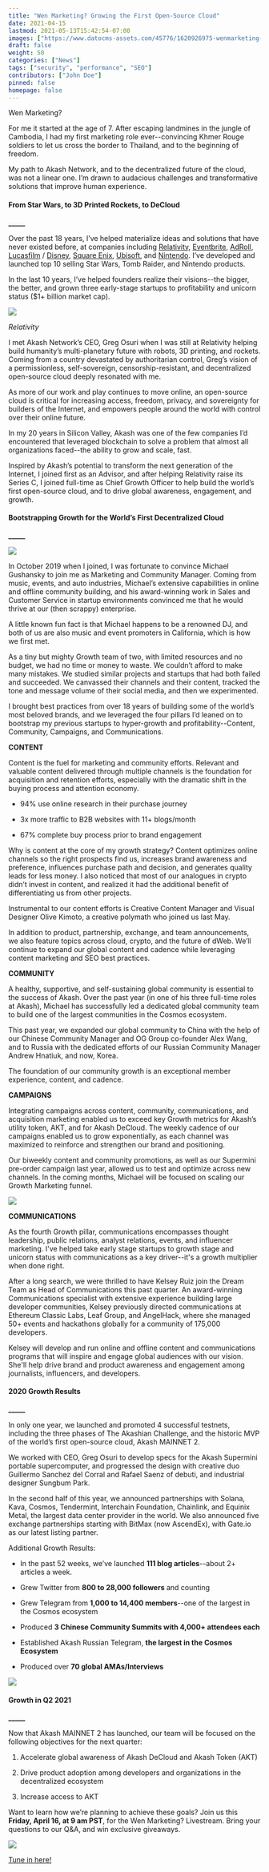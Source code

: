 ```yaml
---
title: "Wen Marketing? Growing the First Open-Source Cloud"
date: 2021-04-15
lastmod: 2021-05-13T15:42:54-07:00
images: ["https://www.datocms-assets.com/45776/1620926975-wenmarketing-twitter.png"]
draft: false
weight: 50
categories: ["News"]
tags: ["security", "performance", "SEO"]
contributors: ["John Doe"]
pinned: false
homepage: false
---
```

  
Wen Marketing?  

For me it started at the age of 7. After escaping landmines in the jungle of Cambodia, I had my first marketing role ever--convincing Khmer Rouge soldiers to let us cross the border to Thailand, and to the beginning of freedom.   

My path to Akash Network, and to the decentralized future of the cloud, was not a linear one. I’m drawn to audacious challenges and transformative solutions that improve human experience.

#### **From Star Wars, to 3D Printed Rockets, to DeCloud**  
**\_\_\_\_\_**

Over the past 18 years, I’ve helped materialize ideas and solutions that have never existed before, at companies including [Relativity](https://www.relativityspace.com/), [Eventbrite](https://www.eventbrite.com/l/sell-tickets/?&mkwid=s_dc&pcrid=436502086719&pkw=eventbrite&pmt=e&plc=&_bk=eventbrite&_bt=436502086719&_bm=e&_bn=g&gclid=Cj0KCQjwpdqDBhCSARIsAEUJ0hPwXBhdbyDhJv4tXf-dtWR5B46bNjCg8wPZQAIiqnG1w4IEZuCCrpkaAoOUEALw_wcB&gclsrc=aw.ds), [AdRoll](https://www.adroll.com/), [Lucasfilm](https://www.lucasfilm.com/) / [Disney](https://www.disney.com/), [Square Enix](https://square-enix-games.com/en_US/home), [Ubisoft](https://www.ubisoft.com/en-us/), and [Nintendo](https://www.nintendo.com/). I’ve developed and launched top 10 selling Star Wars, Tomb Raider, and Nintendo products.  

In the last 10 years, I’ve helped founders realize their visions--the bigger, the better, and grown three early-stage startups to profitability and unicorn status ($1+ billion market cap).  

![](https://www.datocms-assets.com/45776/1620925203-106734073-1602081721357-relativityspacetemplar-1024x576.jpeg)

_Relativity_

I met Akash Network’s CEO, Greg Osuri when I was still at Relativity helping build humanity’s multi-planetary future with robots, 3D printing, and rockets. Coming from a country devastated by authoritarian control, Greg’s vision of a permissionless, self-sovereign, censorship-resistant, and decentralized open-source cloud deeply resonated with me.  

As more of our work and play continues to move online, an open-source cloud is critical for increasing access, freedom, privacy, and sovereignty for builders of the Internet, and empowers people around the world with control over their online future.  

In my 20 years in Silicon Valley, Akash was one of the few companies I’d encountered that leveraged blockchain to solve a problem that almost all organizations faced--the ability to grow and scale, fast.   

Inspired by Akash’s potential to transform the next generation of the Internet, I joined first as an Advisor, and after helping Relativity raise its Series C, I joined full-time as Chief Growth Officer to help build the world’s first open-source cloud, and to drive global awareness, engagement, and growth.

#### **Bootstrapping Growth for the World’s First Decentralized Cloud**  
**\_\_\_\_\_**

![](https://www.datocms-assets.com/45776/1620926937-23stqj0p0um-ilyah9mapnm5csdaqwxyfkus3oxg6sh04y1brpw6z4np8ilro6onmtlmyw20k73sfwmvb76vbx3tolbsztklhpegest3vipd-gjvvgh2zgj3vpbhjuxdwjn0bim.jpeg)

In October 2019 when I joined, I was fortunate to convince Michael Gushansky to join me as Marketing and Community Manager. Coming from music, events, and auto industries, Michael’s extensive capabilities in online and offline community building, and his award-winning work in Sales and Customer Service in startup environments convinced me that he would thrive at our (then scrappy) enterprise.  

A little known fun fact is that Michael happens to be a renowned DJ, and both of us are also music and event promoters in California, which is how we first met.   

As a tiny but mighty Growth team of two, with limited resources and no budget, we had no time or money to waste. We couldn’t afford to make many mistakes. We studied similar projects and startups that had both failed and succeeded. We canvassed their channels and their content, tracked the tone and message volume of their social media, and then we experimented.   

I brought best practices from over 18 years of building some of the world’s most beloved brands, and we leveraged the four pillars I’d leaned on to bootstrap my previous startups to hyper-growth and profitability--Content, Community, Campaigns, and Communications.

  
**CONTENT**  

Content is the fuel for marketing and community efforts. Relevant and valuable content delivered through multiple channels is the foundation for acquisition and retention efforts, especially with the dramatic shift in the buying process and attention economy.  

*   94% use online research in their purchase journey
    
*   3x more traffic to B2B websites with 11+ blogs/month
    
*   67% complete buy process prior to brand engagement
    

Why is content at the core of my growth strategy? Content optimizes online channels so the right prospects find us, increases brand awareness and preference, influences purchase path and decision, and generates quality leads for less money. I also noticed that most of our analogues in crypto didn’t invest in content, and realized it had the additional benefit of differentiating us from other projects.  

Instrumental to our content efforts is Creative Content Manager and Visual Designer Olive Kimoto, a creative polymath who joined us last May.   

In addition to product, partnership, exchange, and team announcements, we also feature topics across cloud, crypto, and the future of dWeb. We’ll continue to expand our global content and cadence while leveraging content marketing and SEO best practices.

  
**COMMUNITY**  

A healthy, supportive, and self-sustaining global community is essential to the success of Akash. Over the past year (in one of his three full-time roles at Akash), Michael has successfully led a dedicated global community team to build one of the largest communities in the Cosmos ecosystem.   

This past year, we expanded our global community to China with the help of our Chinese Community Manager and OG Group co-founder Alex Wang, and to Russia with the dedicated efforts of our Russian Community Manager Andrew Hnatiuk, and now, Korea.  

The foundation of our community growth is an exceptional member experience, content, and cadence.

  
**CAMPAIGNS**  

Integrating campaigns across content, community, communications, and acquisition marketing enabled us to exceed key Growth metrics for Akash’s utility token, AKT, and for Akash DeCloud. The weekly cadence of our campaigns enabled us to grow exponentially, as each channel was maximized to reinforce and strengthen our brand and positioning.  

Our biweekly content and community promotions, as well as our Supermini pre-order campaign last year, allowed us to test and optimize across new channels. In the coming months, Michael will be focused on scaling our Growth Marketing funnel.

![](https://www.datocms-assets.com/45776/1620922422-akashsuperminifrontside-1024x576.jpg)

  
**COMMUNICATIONS**  

As the fourth Growth pillar, communications encompasses thought leadership, public relations, analyst relations, events, and influencer marketing. I've helped take early stage startups to growth stage and unicorn status with communications as a key driver--it's a growth multiplier when done right.   

After a long search, we were thrilled to have Kelsey Ruiz join the Dream Team as Head of Communications this past quarter. An award-winning Communications specialist with extensive experience building large developer communities, Kelsey previously directed communications at Ethereum Classic Labs, Leaf Group, and AngelHack, where she managed 50+ events and hackathons globally for a community of 175,000 developers.  

Kelsey will develop and run online and offline content and communications programs that will inspire and engage global audiences with our vision. She'll help drive brand and product awareness and engagement among journalists, influencers, and developers.

#### **2020 Growth Results**  
**\_\_\_\_\_**

In only one year, we launched and promoted 4 successful testnets, including the three phases of The Akashian Challenge, and the historic MVP of the world’s first open-source cloud, Akash MAINNET 2.  

We worked with CEO, Greg Osuri to develop specs for the Akash Supermini portable supercomputer, and progressed the design with creative duo Guillermo Sanchez del Corral and Rafael Saenz of debuti, and industrial designer Sungbum Park.   

In the second half of this year, we announced partnerships with Solana, Kava, Cosmos, Tendermint, Interchain Foundation, Chainlink, and Equinix Metal, the largest data center provider in the world. We also announced five exchange partnerships starting with BitMax (now AscendEx), with Gate.io as our latest listing partner.  

Additional Growth Results:

*   In the past 52 weeks, we’ve launched **111 blog articles**\--about 2+ articles a week.
    
*   Grew Twitter from **800 to 28,000 followers** and counting
    
*   Grew Telegram from **1,000 to 14,400 members**\--one of the largest in the Cosmos ecosystem
    
*   Produced **3 Chinese Community Summits with 4,000+ attendees each**
    
*   Established Akash Russian Telegram, **the largest in the Cosmos Ecosystem**
    
*   Produced over **70 global AMAs/Interviews**
    

![](https://www.datocms-assets.com/45776/1620925368-team3-1024x706.png)

#### **Growth in Q2 2021**  
**\_\_\_\_\_**

Now that Akash MAINNET 2 has launched, our team will be focused on the following objectives for the next quarter:

1.  Accelerate global awareness of Akash DeCloud and Akash Token (AKT)
    
2.  Drive product adoption among developers and organizations in the decentralized ecosystem
    
3.  Increase access to AKT
    

Want to learn how we’re planning to achieve these goals? Join us this **Friday, April 16, at 9 am PST**, for the Wen Marketing? Livestream. Bring your questions to our Q&A, and win exclusive giveaways.  
  

![](https://www.datocms-assets.com/45776/1620926960-wenmarketing-newtime-1024x576.png)

  

[Tune in here!](https://www.youtube.com/watch?v=BzCyXRr8y3c)